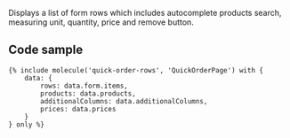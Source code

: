 Displays a list of form rows which includes autocomplete products search, measuring unit, quantity, price and remove button.

## Code sample 

```
{% include molecule('quick-order-rows', 'QuickOrderPage') with {
    data: {
        rows: data.form.items,
        products: data.products,
        additionalColumns: data.additionalColumns,
        prices: data.prices
    }
} only %}
```
